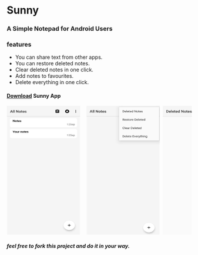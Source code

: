 # Sunny
### A Simple Notepad for Android Users
### features
  * You can share text from other apps.
  * You can restore deleted notes.
  * Clear deleted notes in one click.
  * Add notes to favourites.
  * Delete everything in one click.

#### [Download](https://github.com/Sunnymaharshi/sunny/raw/master/sunny.apk) Sunny App

<pre><img src="main.jpg" alt="main" width="200" height=350"/>  <img src="options.jpg" alt="options" width="200" height=350"/> <img src="nodeleted.jpg" alt="no notes" width="200" height=350"/> <img src="editor.jpg" alt="editor" width="200" height=350"/>  <img src="deleted.jpg" alt="deleted" width="200" height=350"/></pre>

##### feel free to fork this project and do it in your way.